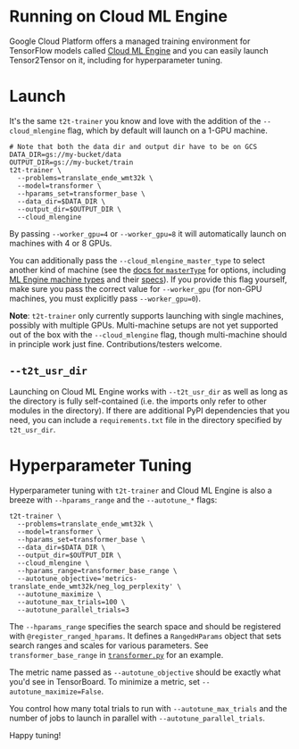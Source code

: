 # Running on Cloud ML Engine

Google Cloud Platform offers a managed training environment for TensorFlow
models called [Cloud ML Engine](https://cloud.google.com/ml-engine/) and
you can easily launch Tensor2Tensor on it, including for hyperparameter tuning.

# Launch

It's the same `t2t-trainer` you know and love with the addition of the
`--cloud_mlengine` flag, which by default will launch on a 1-GPU machine.

```
# Note that both the data dir and output dir have to be on GCS
DATA_DIR=gs://my-bucket/data
OUTPUT_DIR=gs://my-bucket/train
t2t-trainer \
  --problems=translate_ende_wmt32k \
  --model=transformer \
  --hparams_set=transformer_base \
  --data_dir=$DATA_DIR \
  --output_dir=$OUTPUT_DIR \
  --cloud_mlengine
```

By passing `--worker_gpu=4` or `--worker_gpu=8` it will automatically launch on
machines with 4 or 8 GPUs.

You can additionally pass the `--cloud_mlengine_master_type` to select another
kind of machine (see the [docs for
`masterType`](https://cloud.google.com/ml-engine/reference/rest/v1/projects.jobs#traininginput)
for options, including 
[ML Engine machine types](https://cloud.google.com/ml-engine/docs/training-overview)
and their
[specs](https://cloud.google.com/compute/docs/machine-types)).
If you provide this flag yourself, make sure you pass the
correct value for `--worker_gpu` (for non-GPU machines, you must explicitly pass `--worker_gpu=0`).

**Note**: `t2t-trainer` only currently supports launching with single machines,
possibly with multiple GPUs. Multi-machine setups are not yet supported out of
the box with the `--cloud_mlengine` flag, though multi-machine should in
principle work just fine. Contributions/testers welcome.

## `--t2t_usr_dir`

Launching on Cloud ML Engine works with `--t2t_usr_dir` as well as long as the
directory is fully self-contained (i.e. the imports only refer to other modules
in the directory). If there are additional PyPI dependencies that you need, you
can include a `requirements.txt` file in the directory specified by
`t2t_usr_dir`.

# Hyperparameter Tuning

Hyperparameter tuning with `t2t-trainer` and Cloud ML Engine is also a breeze
with `--hparams_range` and the `--autotune_*` flags:

```
t2t-trainer \
  --problems=translate_ende_wmt32k \
  --model=transformer \
  --hparams_set=transformer_base \
  --data_dir=$DATA_DIR \
  --output_dir=$OUTPUT_DIR \
  --cloud_mlengine \
  --hparams_range=transformer_base_range \
  --autotune_objective='metrics-translate_ende_wmt32k/neg_log_perplexity' \
  --autotune_maximize \
  --autotune_max_trials=100 \
  --autotune_parallel_trials=3
```

The `--hparams_range` specifies the search space and should be registered with
`@register_ranged_hparams`. It defines a `RangedHParams` object that sets
search ranges and scales for various parameters. See `transformer_base_range`
in
[`transformer.py`](https://github.com/tensorflow/tensor2tensor/blob/master/tensor2tensor/models/transformer.py)
for an example.

The metric name passed as `--autotune_objective` should be exactly what you'd
see in TensorBoard. To minimize a metric, set `--autotune_maximize=False`.

You control how many total trials to run with `--autotune_max_trials` and the
number of jobs to launch in parallel with `--autotune_parallel_trials`.

Happy tuning!
